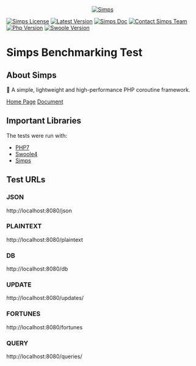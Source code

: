 <p align="center">
    <a href="https://simps.io" target="_blank">
        <img src="https://cdn.jsdelivr.net/gh/sy-records/staticfile/images/simps.png" alt="Simps" />
    </a>
</p>

[![Simps License](https://img.shields.io/packagist/l/simple-swoole/simps?color=blue)](https://github.com/simple-swoole/simps/blob/master/LICENSE)
[![Latest Version](https://img.shields.io/packagist/v/simple-swoole/simps.svg)](https://packagist.org/packages/simple-swoole/simps)
[![Simps Doc](https://img.shields.io/badge/docs-passing-blue.svg)](https://doc.simps.io)
[![Contact Simps Team](https://img.shields.io/badge/contact-@SimpsTeam-blue.svg?style=flat)](mailto:team@simps.io)
[![Php Version](https://img.shields.io/badge/php-%3E=7.1-brightgreen.svg)](https://www.php.net)
[![Swoole Version](https://img.shields.io/badge/swoole-%3E=4.4.0-brightgreen.svg)](https://github.com/swoole/swoole-src)

# Simps Benchmarking Test

## About Simps

🚀 A simple, lightweight and high-performance PHP coroutine framework.

[Home Page](https://simps.io)
[Document](https://doc.simps.io)

## Important Libraries

The tests were run with:

* [PHP7](https://www.php.net)
* [Swoole4](https://www.swoole.com)
* [Simps](https://simps.io)

## Test URLs

### JSON

http://localhost:8080/json

### PLAINTEXT

http://localhost:8080/plaintext

### DB

http://localhost:8080/db

### UPDATE

http://localhost:8080/updates/

### FORTUNES

http://localhost:8080/fortunes

### QUERY

http://localhost:8080/queries/

